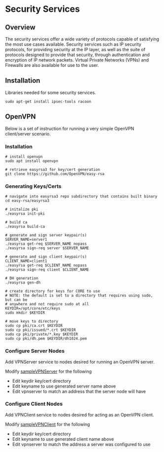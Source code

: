 # Security Services

## Overview

The security services offer a wide variety of protocols capable of satisfying the most use cases available. Security
services such as IP security protocols, for providing security at the IP layer, as well as the suite of protocols
designed to provide that security, through authentication and encryption of IP network packets. Virtual Private
Networks (VPNs) and Firewalls are also available for use to the user.

## Installation

Libraries needed for some security services.

```shell
sudo apt-get install ipsec-tools racoon
```

## OpenVPN

Below is a set of instruction for running a very simple OpenVPN client/server scenario.

### Installation

```shell
# install openvpn
sudo apt install openvpn

# retrieve easyrsa3 for key/cert generation
git clone https://github.com/OpenVPN/easy-rsa
```

### Generating Keys/Certs

```shell
# navigate into easyrsa3 repo subdirectory that contains built binary
cd easy-rsa/easyrsa3

# initalize pki
./easyrsa init-pki

# build ca
./easyrsa build-ca

# generate and sign server keypair(s)
SERVER_NAME=server1
./easyrsa get-req $SERVER_NAME nopass
./easyrsa sign-req server $SERVER_NAME

# generate and sign client keypair(s)
CLIENT_NAME=client1
./easyrsa get-req $CLIENT_NAME nopass
./easyrsa sign-req client $CLIENT_NAME

# DH generation
./easyrsa gen-dh

# create directory for keys for CORE to use
# NOTE: the default is set to a directory that requires using sudo, but can be
# anywhere and not require sudo at all
KEYDIR=/opt/core/etc/keys
sudo mkdir $KEYDIR

# move keys to directory
sudo cp pki/ca.crt $KEYDIR
sudo cp pki/issued/*.crt $KEYDIR
sudo cp pki/private/*.key $KEYDIR
sudo cp pki/dh.pem $KEYDIR/dh1024.pem
```

### Configure Server Nodes

Add VPNServer service to nodes desired for running an OpenVPN server.

Modify [sampleVPNServer](https://github.com/coreemu/core/blob/master/package/examples/services/sampleVPNServer) for the
following

* Edit keydir key/cert directory
* Edit keyname to use generated server name above
* Edit vpnserver to match an address that the server node will have

### Configure Client Nodes

Add VPNClient service to nodes desired for acting as an OpenVPN client.

Modify [sampleVPNClient](https://github.com/coreemu/core/blob/master/package/examples/services/sampleVPNClient) for the
following

* Edit keydir key/cert directory
* Edit keyname to use generated client name above
* Edit vpnserver to match the address a server was configured to use
